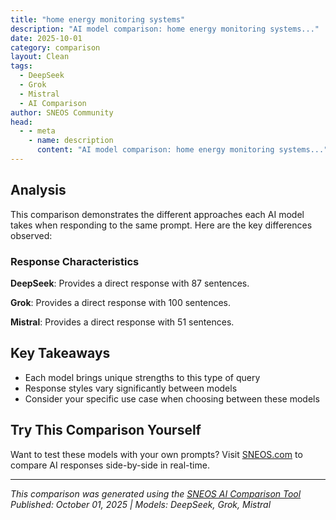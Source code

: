 ```yaml
---
title: "home energy monitoring systems"
description: "AI model comparison: home energy monitoring systems..."
date: 2025-10-01
category: comparison
layout: Clean
tags:
  - DeepSeek
  - Grok
  - Mistral
  - AI Comparison
author: SNEOS Community
head:
  - - meta
    - name: description
      content: "AI model comparison: home energy monitoring systems..."
---
```


<ChatComparison
  title="home energy monitoring systems"
  prompt="home energy monitoring systems"
  :responses='{"DeepSeek": "Of course! Here is a comprehensive guide to home energy monitoring systems, covering what they are, how they work, the different types, key benefits, and what to consider before buying.\n\n### What is a Home Energy Monitoring System?\n\nA home energy monitoring system is a device or set of devices that tracks your home\u0027s electricity consumption in real-time. It goes far beyond your standard utility bill, which only gives you a total for the month. These systems show you exactly *when* and *where* you\u0027re using energy, down to the individual appliance level in some cases.\n\nThe goal is to turn abstract kilowatt-hours into actionable information, empowering you to save money, increase efficiency, and understand your home\u0027s energy footprint.\n\n---\n\n### How Do They Work?\n\nMost modern systems use a non-invasive approach:\n\n1. **Sensors:** Clamp-on sensors are attached to your main power lines coming into your electrical panel. These sensors measure the magnetic field generated by the current flowing through the wires.\n2. **Transmitter/Hub:** The data from the sensors is sent to a central hub (either via wires or wirelessly) that processes the information.\n3. **Data Analysis \u0026 App:** The hub sends the data to a cloud service or a local app. Sophisticated software analyzes the data, often using machine learning to \u0022learn\u0022 the unique electrical signatures (or \u0022load signatures\u0022) of your major appliances (like your fridge, AC, or washing machine).\n4. **User Interface:** You view all this information through a user-friendly smartphone app or web dashboard, which shows you real-time power draw, historical trends, cost estimates, and breakdowns by appliance or circuit.\n\n---\n\n### Types of Home Energy Monitors\n\nThere are three main categories, ranging from whole-home overview to device-specific control.\n\n#### 1. Whole-Home Monitoring Systems\nThese are the most popular and comprehensive systems. They monitor your entire home\u0027s energy flow from the electrical panel.\n\n* **How they work:** Sensors on the main lines \u002B a hub that connects to your Wi-Fi.\n* **Pros:** Provides a complete picture of your home\u0027s energy use; can often identify major appliances; great for spotting energy hogs and understanding overall trends.\n* **Cons:** May not be as precise for individual, low-power devices on the same circuit.\n* **Examples:**\n * **Sense Energy Monitor:** Known for its powerful machine learning to identify individual devices over time.\n * **Emporia Vue Gen 2:** Popular for its affordability and optional circuit-level sensors for more granular data.\n * **Span Smart Panel:** A premium, revolutionary (and expensive) solution that replaces your entire electrical panel, offering both monitoring and *control* over individual circuits.\n\n#### 2. Circuit-Level Monitoring Systems\nThese systems provide more granular data than whole-home monitors by tracking energy use on individual circuits within your panel.\n\n* **How they work:** Use a dedicated sensor for each circuit breaker you want to monitor.\n* **Pros:** Pinpoints energy use to specific areas of your home (e.g., kitchen, HVAC, laundry room). More accurate for understanding the cost of running specific high-load appliances.\n* **Cons:** More complex and expensive to install if you want to monitor many circuits.\n* **Examples:** Emporia Vue (with its add-on sensors), **Shelly EM** (a popular DIY option).\n\n#### 3. Plug-Level Monitors (Smart Plugs)\nThese are the simplest and most affordable entry point. You plug an appliance into the monitor, and then plug the monitor into the wall outlet.\n\n* **How they work:** Measure the energy consumption of whatever is plugged into them.\n* **Pros:** Inexpensive, easy to install, perfectly accurate for the device they monitor. Many also offer smart features like scheduling and remote control.\n* **Cons:** Only monitors one plug-in device at a time; useless for hardwired appliances (like an AC unit, water heater, or oven).\n* **Examples:** **TP-Link Kasa Smart Plugs**, **Wyze Plug**, **Tuya-based smart plugs**.\n\n---\n\n### Key Benefits of Using an Energy Monitor\n\n1. **Save Money on Your Bills:** This is the #1 reason. By identifying \u0022vampire\u0022 loads (devices that use power even when \u0022off\u0022) and inefficient appliances, you can make changes that lead to significant savings\u2014typically 5-15% on your electricity bill.\n2. **Real-Time Feedback:** See your power usage spike in real-time when your AC kicks on. This immediate feedback encourages more energy-conscious behavior.\n3. **Diagnose Problem Appliances:** Detect when an appliance is starting to fail. For example, a fridge that cycles on and off more frequently than usual or a well pump that\u0027s drawing more power can be a sign of impending failure.\n4. **Verify Solar Production:** Many systems can integrate with solar panels, allowing you to see how much energy you\u0027re producing versus consuming, optimizing your self-consumption.\n5. **Increase Home Safety:** Some systems can detect electrical anomalies, like arc faults or unusual power surges, alerting you to potential fire hazards.\n6. **Data-Driven Decisions:** Provides hard data to help you decide if upgrading to a more efficient appliance (like a heat pump or LED lighting) is worth the investment.\n\n---\n\n### What to Consider Before You Buy\n\n| Consideration | Question to Ask | Why It Matters |\n| :--- | :--- | :--- |\n| **Installation** | Am I comfortable working in my electrical panel? | **Whole-home monitors require access to your main breaker panel.** If you\u0027re not an experienced DIYer, you may need to hire an electrician ($150-$300). Plug-in monitors require zero installation. |\n| **Data Granularity** | Do I want whole-home data or appliance-specific data? | Whole-home is a great start. Circuit-level or advanced ML systems (like Sense) are needed to pinpoint specific devices without individual plugs. |\n| **Cost** | What\u0027s my budget? | Prices range from **$25** for a smart plug to **$200-$350** for a whole-home system, to **$3,500\u002B** for a Span Smart Panel. |\n| **App \u0026 User Experience** | Is the app easy to understand and use? | This is your primary interface. Look for clear graphs, cost tracking, and actionable alerts. Read reviews! |\n| **Smart Home Integration** | Do I want it to work with my other devices? | Many systems integrate with platforms like Google Home, Amazon Alexa, and Apple HomeKit for voice control and dashboards. |\n| **Solar Compatibility** | Do I have or plan to get solar panels? | If so, ensure the system has an option for solar production monitoring. |\n| **Subscription Fees** | Is there a monthly fee for data or features? | Most popular consumer systems (Sense, Emporia) do **not** have a subscription, but some professional-grade systems might. Always check. |\n\n### Top Recommendations for 2024\n\n* **Best for Tech Enthusiasts \u0026 Appliance Discovery:** **Sense Energy Monitor** (Uses powerful AI to find devices, but can take weeks/months to identify everything).\n* **Best Value with Granular Options:** **Emporia Vue Gen 2** (Affordable and offers cheap add-on sensors for circuit-level monitoring).\n* **Best for a Single Appliance / Easy Start:** **TP-Link Kasa Smart Plug** (Reliable, affordable, and easy to use).\n* **The Ultimate Solution (Pricey):** **Span Smart Panel** (Replaces your panel for unparalleled monitoring and control, but requires professional installation and a significant investment).\n\n### Final Verdict\n\nA home energy monitoring system is a powerful tool for anyone looking to take control of their energy use, save money, and understand their home better. Starting with a simple smart plug can be an enlightening experiment, while a whole-home system like the Sense or Emporia Vue provides a transformative view of your home\u0027s energy heartbeat. The investment often pays for itself in energy savings within a year or two.", "Grok": "Home energy monitoring systems (HEMS) are devices or software solutions designed to track and analyze the energy consumption of a household. These systems provide real-time data on electricity usage, help identify energy-wasting appliances, and often suggest ways to improve energy efficiency, reduce costs, and lower environmental impact. Below is an overview of home energy monitoring systems, their benefits, features, and some popular options.\n\n---\n\n### **What is a Home Energy Monitoring System?**\nA HEMS typically consists of hardware (sensors or smart meters) and software (apps or dashboards) that monitor electricity usage at the circuit, appliance, or whole-home level. Some systems integrate with smart home devices and utility meters to provide detailed insights into energy consumption patterns.\n\n---\n\n### **Benefits of Home Energy Monitoring Systems**\n1. **Energy Savings**: Identify high-energy-consuming devices or behaviors and take action to reduce usage.\n2. **Cost Reduction**: Lower electricity bills by optimizing energy consumption.\n3. **Environmental Impact**: Reduce carbon footprint by minimizing unnecessary energy use.\n4. **Appliance Monitoring**: Detect faulty or inefficient appliances that may need repair or replacement.\n5. **Real-Time Insights**: Get instant feedback on energy usage to make informed decisions.\n6. **Integration with Smart Homes**: Many systems work with smart thermostats, lighting, and other devices for automated energy management.\n\n---\n\n### **Types of Home Energy Monitoring Systems**\n1. **Whole-Home Monitoring**:\n - Tracks total energy usage for the entire house.\n - Often involves installing a device near the electrical panel or using a smart meter provided by the utility company.\n - Example: Devices like Sense or Emporia Vue.\n\n2. **Circuit-Level Monitoring**:\n - Monitors energy usage on individual circuits or breaker panels.\n - Useful for identifying specific high-usage areas (e.g., HVAC systems or kitchen appliances).\n - Example: Emporia Vue with circuit sensors or IoTaWatt.\n\n3. **Appliance-Level Monitoring**:\n - Tracks energy use for individual devices or appliances using smart plugs or dedicated sensors.\n - Ideal for pinpointing specific energy hogs.\n - Example: Kasa Smart Plugs or Smappee.\n\n4. **Utility-Integrated Systems**:\n - Some utility companies provide smart meters and online portals to monitor energy usage.\n - Often free but may lack the detailed insights of standalone systems.\n\n---\n\n### **Key Features to Look for in a HEMS**\n- **Real-Time Data**: Live tracking of energy usage.\n- **Historical Data \u0026 Trends**: Analyze usage over days, weeks, or months to identify patterns.\n- **Appliance Recognition**: Advanced systems use AI to detect and categorize specific appliances.\n- **Mobile App or Web Dashboard**: Access data and insights from anywhere.\n- **Alerts \u0026 Notifications**: Warns about unusual spikes in energy usage.\n- **Integration**: Compatibility with smart home ecosystems like Google Home, Alexa, or HomeKit.\n- **Solar Monitoring**: For homes with solar panels, track production and net energy usage.\n- **Ease of Installation**: Some systems require professional installation, while others are DIY-friendly.\n\n---\n\n### **Popular Home Energy Monitoring Systems**\nHere are some well-known HEMS products and their key features:\n\n1. **Sense Energy Monitor**:\n - Whole-home monitoring with AI-driven appliance recognition.\n - Tracks energy usage in real time and provides detailed breakdowns.\n - Requires installation in the electrical panel (professional help recommended for some setups).\n - App available for iOS and Android.\n - Price: Around $300 (plus optional subscription for advanced features).\n\n2. **Emporia Vue**:\n - Whole-home and circuit-level monitoring with expandable sensors.\n - Affordable and easy to install (DIY-friendly for most users).\n - Tracks solar production if paired with additional sensors.\n - App provides detailed insights and historical data.\n - Price: Around $70\u2013$150 (depending on model and sensors).\n\n3. **Neurio (now part of Generac)**:\n - Whole-home energy monitoring with cloud-based analytics.\n - Integrates with smart home systems.\n - Requires installation in the electrical panel.\n - Price: Around $200.\n\n4. **Smappee**:\n - Offers whole-home and appliance-level monitoring with smart plugs.\n - Supports solar monitoring and provides real-time data.\n - Easy-to-use app with detailed reports.\n - Price: Starts at around $200 (varies by model and features).\n\n5. **Kasa Smart Plugs (by TP-Link)**:\n - Appliance-level monitoring using smart plugs.\n - Affordable and easy to set up (no panel installation needed).\n - Integrates with Alexa and Google Home.\n - Price: Around $15\u2013$30 per plug.\n\n6. **Eyedro Home Energy Monitor**:\n - Whole-home monitoring with a focus on affordability.\n - Provides real-time data via a web portal or app.\n - Easy installation with options for wired or wireless setups.\n - Price: Around $100\u2013$200.\n\n---\n\n### **How to Choose the Right System**\n- **Budget**: Decide how much you\u2019re willing to spend. Basic smart plugs are cheaper, while whole-home systems can be more expensive.\n- **Granularity**: Do you need whole-home data, circuit-level insights, or appliance-level tracking?\n- **Installation**: Are you comfortable with DIY installation, or do you need professional help?\n- **Features**: Look for solar monitoring, smart home integration, or AI-based appliance detection if needed.\n- **Compatibility**: Ensure the system works with your home\u2019s electrical setup and smart devices.\n\n---\n\n### **Challenges and Considerations**\n- **Installation Complexity**: Some systems require access to the electrical panel and may need an electrician for safe setup, adding to the cost.\n- **Accuracy**: Appliance recognition is not always 100% accurate, especially with complex loads.\n- **Data Privacy**: Energy data is sensitive; ensure the system has strong security measures.\n- **Subscription Fees**: Some systems (like Sense) offer premium features for a monthly fee.\n\n---\n\n### **Tips for Maximizing Energy Savings with HEMS**\n1. Identify and replace old, inefficient appliances.\n2. Adjust thermostat settings or use smart thermostats for HVAC efficiency.\n3. Turn off or unplug devices during peak usage hours if your utility has time-of-use pricing.\n4. Use energy-efficient lighting (e.g., LED bulbs).\n5. Schedule high-energy tasks (like laundry) during off-peak times.\n\n---\n\nHome energy monitoring systems are an excellent investment for anyone looking to save money, reduce energy waste, and contribute to a more sustainable future. If you\u2019re new to HEMS, starting with a simple smart plug for appliance monitoring can be a low-cost way to test the waters before investing in a whole-home system. Let me know if you\u2019d like more details on a specific product or installation process!", "Mistral": "Home energy monitoring systems are tools designed to help homeowners track and manage their energy consumption. These systems provide detailed insights into how energy is used within the home, helping to identify areas where energy can be saved and costs reduced. Here are some key features and types of home energy monitoring systems:\n\n### Key Features:\n1. **Real-Time Monitoring**: Provides up-to-date information on energy usage.\n2. **Historical Data**: Allows users to review past energy consumption patterns.\n3. **Appliance-Level Monitoring**: Identifies energy usage by individual appliances.\n4. **Alerts and Notifications**: Sends alerts for unusual energy spikes or potential issues.\n5. **Energy-Saving Tips**: Offers suggestions for reducing energy consumption.\n6. **Integration**: Can often be integrated with smart home systems and other devices.\n7. **Mobile Access**: Allows users to monitor energy usage via smartphone apps.\n8. **Cost Analysis**: Provides estimates of energy costs based on usage.\n\n### Types of Home Energy Monitoring Systems:\n1. **Whole-Home Monitors**:\n - **Sense**: Monitors energy usage at the circuit level and provides detailed insights into individual appliances.\n - **Neurio**: Offers real-time monitoring and historical data, with the ability to track specific appliances.\n - **Aeotec**: Provides detailed energy monitoring and can be integrated with smart home systems.\n\n2. **Smart Plugs**:\n - **TP-Link Kasa**: Allows users to monitor energy usage of individual appliances plugged into the smart plug.\n - **Wemo Insight**: Provides energy monitoring and control for individual appliances.\n\n3. **Smart Meters**:\n - **Efergy**: Offers a range of energy monitors that can be used with smart meters to provide detailed energy usage data.\n - **Rainforest Automation**: Provides energy monitoring solutions that work with smart meters to give real-time data.\n\n4. **Thermostats**:\n - **Nest Thermostat**: Monitors and controls heating and cooling systems, providing energy usage data and suggestions for savings.\n - **Ecobee**: Offers energy monitoring and control, with the ability to integrate with other smart home devices.\n\n5. **Solar Monitoring Systems**:\n - **Enphase**: Monitors solar energy production and consumption, providing detailed insights into solar system performance.\n - **SolarEdge**: Offers comprehensive monitoring of solar energy systems, including energy production and consumption.\n\n### Benefits:\n1. **Energy Savings**: Helps identify areas where energy can be saved, leading to lower utility bills.\n2. **Environmental Impact**: Reduces carbon footprint by optimizing energy usage.\n3. **Peace of Mind**: Provides alerts for potential issues, such as appliances left on or unusual energy spikes.\n4. **Efficiency**: Helps in making informed decisions about energy-efficient upgrades and appliances.\n\n### Considerations:\n1. **Cost**: Initial investment can be high, but long-term savings can offset this.\n2. **Installation**: Some systems require professional installation, while others are DIY-friendly.\n3. **Compatibility**: Ensure the system is compatible with your home\u0027s electrical setup and other smart home devices.\n4. **Data Privacy**: Consider the security and privacy of the data collected by the monitoring system.\n\nBy choosing the right home energy monitoring system, homeowners can gain valuable insights into their energy usage, leading to more efficient and cost-effective energy management."}' 
  published-date="17:29"
/>

## Analysis

This comparison demonstrates the different approaches each AI model takes when responding to the same prompt. Here are the key differences observed:

### Response Characteristics

**DeepSeek**: Provides a direct response with 87 sentences. 

**Grok**: Provides a direct response with 100 sentences. 

**Mistral**: Provides a direct response with 51 sentences. 

## Key Takeaways

- Each model brings unique strengths to this type of query
- Response styles vary significantly between models
- Consider your specific use case when choosing between these models

## Try This Comparison Yourself

Want to test these models with your own prompts? Visit [SNEOS.com](https://sneos.com) to compare AI responses side-by-side in real-time.

---

*This comparison was generated using the [SNEOS AI Comparison Tool](https://sneos.com)*
*Published: October 01, 2025 | Models: DeepSeek, Grok, Mistral*
